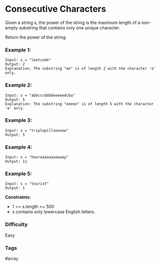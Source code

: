 # Consecutive Characters

Given a string s, the power of the string is the maximum length of a non-empty substring that contains only one unique character.

Return the power of the string.

### Example 1:

```
Input: s = "leetcode"
Output: 2
Explanation: The substring "ee" is of length 2 with the character 'e' only.
```

### Example 2:

```
Input: s = "abbcccddddeeeeedcba"
Output: 5
Explanation: The substring "eeeee" is of length 5 with the character 'e' only.
```

### Example 3:

```
Input: s = "triplepillooooow"
Output: 5
```

### Example 4:

```
Input: s = "hooraaaaaaaaaaay"
Output: 11
```

### Example 5:

```
Input: s = "tourist"
Output: 1
```

**Constraints:**

- 1 <= s.length <= 500
- s contains only lowercase English letters.

### Difficulty

Easy

### Tags

#array
